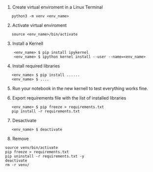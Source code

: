 1. Create virtual enviroment in a Linux Terminal
```
   python3 -m venv <env_name>
```   

2. Activate virtual enviroment
```
   source <env_name>/bin/activate
```   

3. Install a Kernell
```
	<env_name> $ pip install ipykernel
	<env_name> $ ipython kernel install --user --name=<env_name>
```	

4. Install required libraries
```
   <env_name> $ pip install ......
   <env_name> $ ....
```

5. Run your notebook in the new kernell to test everything works fine.

6. Export requirements file with the list of installed libraries
```
   <env_name> $ pip freeze > requirements.txt
   pip install -r requirements.txt
```

7. Desactivate 
```
   <env_name> $ deactivate
```
8. Remove 
```
source venv/bin/activate
pip freeze > requirements.txt
pip uninstall -r requirements.txt -y
deactivate
rm -r venv/
```
